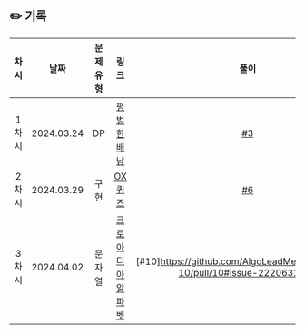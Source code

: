 ## ✏️ 기록   

| 차시 |    날짜    | 문제유형 | 링크 | 풀이 |
|:----:|:---------:|:----:|:-----:|:----:|
| 1차시 | 2024.03.24 |  DP  | [평범한 배낭](https://www.acmicpc.net/problem/12865)  | [#3](https://github.com/AlgoLeadMe/AlgoLeadMe-10/pull/3#issue-2205834078)|
| 2차시 | 2024.03.29 |  구현  | [OX퀴즈](https://www.acmicpc.net/problem/8958)  | [#6](https://github.com/AlgoLeadMe/AlgoLeadMe-10/pull/6#issue-2214931034)|
| 3차시 | 2024.04.02 |  문자열  | [크로아티아 알파벳](https://www.acmicpc.net/problem/8958)  | [#10]https://github.com/AlgoLeadMe/AlgoLeadMe-10/pull/10#issue-2220631332
